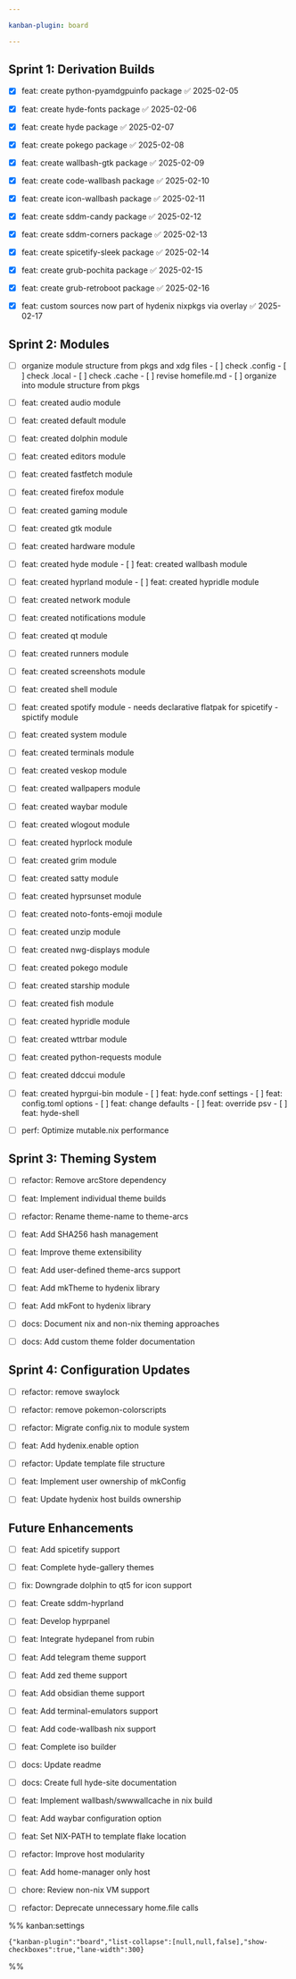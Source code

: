 ```yaml
---

kanban-plugin: board

---
```


## Sprint 1: Derivation Builds

- [x] feat: create python-pyamdgpuinfo package ✅ 2025-02-05
- [x] feat: create hyde-fonts package ✅ 2025-02-06
- [x] feat: create hyde package ✅ 2025-02-07
- [x] feat: create pokego package ✅ 2025-02-08
- [x] feat: create wallbash-gtk package ✅ 2025-02-09
- [x] feat: create code-wallbash package ✅ 2025-02-10
- [x] feat: create icon-wallbash package ✅ 2025-02-11
- [x] feat: create sddm-candy package ✅ 2025-02-12
- [x] feat: create sddm-corners package ✅ 2025-02-13
- [x] feat: create spicetify-sleek package ✅ 2025-02-14
- [x] feat: create grub-pochita package ✅ 2025-02-15
- [x] feat: create grub-retroboot package ✅ 2025-02-16
- [x] feat: custom sources now part of hydenix nixpkgs via overlay ✅ 2025-02-17


## Sprint 2: Modules

- [ ] organize module structure from pkgs and xdg files
	  - [ ] check .config
	  - [ ] check .local
	  - [ ] check .cache
	  - [ ] revise homefile.md
	  - [ ] organize into module structure from pkgs
- [ ] feat: created audio module
- [ ] feat: created default module
- [ ] feat: created dolphin module
- [ ] feat: created editors module
- [ ] feat: created fastfetch module
- [ ] feat: created firefox module
- [ ] feat: created gaming module
- [ ] feat: created gtk module
- [ ] feat: created hardware module
- [ ] feat: created hyde module
	  - [ ] feat: created wallbash module
- [ ] feat: created hyprland module
	  - [ ] feat: created hypridle module
- [ ] feat: created network module
- [ ] feat: created notifications module
- [ ] feat: created qt module
- [ ] feat: created runners module
- [ ] feat: created screenshots module
- [ ] feat: created shell module
- [ ] feat: created spotify module
	  - needs declarative flatpak for spicetify
	  - spictify module
- [ ] feat: created system module
- [ ] feat: created terminals module
- [ ] feat: created veskop module
- [ ] feat: created wallpapers module
- [ ] feat: created waybar module
- [ ] feat: created wlogout module
- [ ] feat: created hyprlock module
- [ ] feat: created grim module
- [ ] feat: created satty module
- [ ] feat: created hyprsunset module
- [ ] feat: created noto-fonts-emoji module
- [ ] feat: created unzip module
- [ ] feat: created nwg-displays module
- [ ] feat: created pokego module
- [ ] feat: created starship module
- [ ] feat: created fish module
- [ ] feat: created hypridle module
- [ ] feat: created wttrbar module
- [ ] feat: created python-requests module
- [ ] feat: created ddccui module
- [ ] feat: created hyprgui-bin module
	  - [ ] feat: hyde.conf settings
	  - [ ] feat: config.toml options
	  - [ ] feat: change defaults
	  - [ ] feat: override psv
	  - [ ] feat: hyde-shell
- [ ] perf: Optimize mutable.nix performance


## Sprint 3: Theming System

- [ ] refactor: Remove arcStore dependency
- [ ] feat: Implement individual theme builds
- [ ] refactor: Rename theme-name to theme-arcs
- [ ] feat: Add SHA256 hash management
- [ ] feat: Improve theme extensibility
- [ ] feat: Add user-defined theme-arcs support
- [ ] feat: Add mkTheme to hydenix library
- [ ] feat: Add mkFont to hydenix library
- [ ] docs: Document nix and non-nix theming approaches
- [ ] docs: Add custom theme folder documentation


## Sprint 4: Configuration Updates

- [ ] refactor: remove swaylock
- [ ] refactor: remove pokemon-colorscripts
- [ ] refactor: Migrate config.nix to module system
- [ ] feat: Add hydenix.enable option
- [ ] refactor: Update template file structure
- [ ] feat: Implement user ownership of mkConfig
- [ ] feat: Update hydenix host builds ownership


## Future Enhancements

- [ ] feat: Add spicetify support
- [ ] feat: Complete hyde-gallery themes
- [ ] fix: Downgrade dolphin to qt5 for icon support
- [ ] feat: Create sddm-hyprland
- [ ] feat: Develop hyprpanel
- [ ] feat: Integrate hydepanel from rubin
- [ ] feat: Add telegram theme support
- [ ] feat: Add zed theme support
- [ ] feat: Add obsidian theme support
- [ ] feat: Add terminal-emulators support
- [ ] feat: Add code-wallbash nix support
- [ ] feat: Complete iso builder
- [ ] docs: Update readme
- [ ] docs: Create full hyde-site documentation
- [ ] feat: Implement wallbash/swwwallcache in nix build
- [ ] feat: Add waybar configuration option
- [ ] feat: Set NIX-PATH to template flake location
- [ ] refactor: Improve host modularity
- [ ] feat: Add home-manager only host
- [ ] chore: Review non-nix VM support
- [ ] refactor: Deprecate unnecessary home.file calls




%% kanban:settings
```
{"kanban-plugin":"board","list-collapse":[null,null,false],"show-checkboxes":true,"lane-width":300}
```
%%